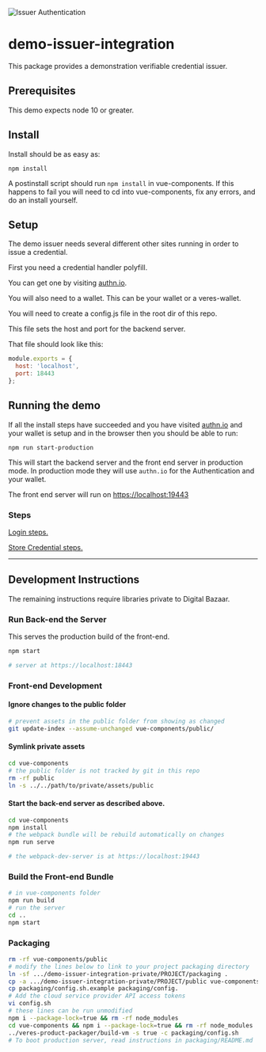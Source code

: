 ![Issuer Authentication](https://github.com/digitalbazaar/demo-issuer-integration/raw/master/images/auth-1.png)

# demo-issuer-integration

This package provides a demonstration verifiable credential issuer.

## Prerequisites
This demo expects node 10 or greater.

## Install
Install should be as easy as:
```
npm install
```

A postinstall script should run `npm install` in vue-components.
If this happens to fail you will need to cd into vue-components,
fix any errors, and do an install yourself.

## Setup

The demo issuer needs several different other sites running
in order to issue a credential.

First you need a credential handler polyfill.

You can get one by visiting [authn.io](https://authn.io/).

You will also need to a wallet. This can be your wallet or a veres-wallet.

You will need to create a config.js file in the root dir of this repo.

This file sets the host and port for the backend server.

That file should look like this:

```js
module.exports = {
  host: 'localhost',
  port: 18443
};
```

## Running the demo

If all the install steps have succeeded and you have visited
[authn.io](https://authn.io/) and your wallet is setup and in the browser
then you should be able to run:

```
npm run start-production
```

This will start the backend server and the front end server
in production mode. In production mode they will use `authn.io`
for the Authentication and your wallet.

The front end server will run on [https://localhost:19443](https://localhost:19443)

### Steps

[Login steps.](https://github.com/digitalbazaar/demo-issuer-integration/blob/master/LOGIN.md)

[Store Credential steps.](https://github.com/digitalbazaar/demo-issuer-integration/blob/master/STORE.md)

---

## Development Instructions
The remaining instructions require libraries private to Digital Bazaar.


### Run Back-end the Server

This serves the production build of the front-end.

```bash
npm start

# server at https://localhost:18443
```

### Front-end Development

#### Ignore changes to the public folder
```bash
# prevent assets in the public folder from showing as changed
git update-index --assume-unchanged vue-components/public/
```

#### Symlink private assets
```bash
cd vue-components
# the public folder is not tracked by git in this repo
rm -rf public
ln -s ../../path/to/private/assets/public
```

#### Start the back-end server as described above.

```bash
cd vue-components
npm install
# the webpack bundle will be rebuild automatically on changes
npm run serve

# the webpack-dev-server is at https://localhost:19443
```
### Build the Front-end Bundle
```bash
# in vue-components folder
npm run build
# run the server
cd ..
npm start
```

### Packaging
```bash
rm -rf vue-components/public
# modify the lines below to link to your project packaging directory
ln -sf .../demo-issuer-integration-private/PROJECT/packaging .
cp -a .../demo-issuer-integration-private/PROJECT/public vue-components/
cp packaging/config.sh.example packaging/config.
# Add the cloud service provider API access tokens
vi config.sh
# these lines can be run unmodified
npm i --package-lock=true && rm -rf node_modules
cd vue-components && npm i --package-lock=true && rm -rf node_modules
../veres-product-packager/build-vm -s true -c packaging/config.sh
# To boot production server, read instructions in packaging/README.md
```
